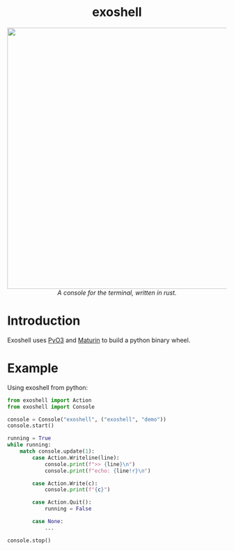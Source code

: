 <div align="center">
  <h1>exoshell</h1>
  <img src="https://github.com/user-attachments/assets/905729df-4c9f-4016-8f04-903e6096763b" width="600">
  <div>
    <em>A console for the terminal, written in rust.</em>
  </div>
</div>

# Introduction

Exoshell uses [PyO3](https://github.com/PyO3/pyo3) and
[Maturin](https://github.com/PyO3/maturin) to build a python binary wheel.


# Example

Using exoshell from python:

```python
from exoshell import Action
from exoshell import Console

console = Console("exoshell", ("exoshell", "demo"))
console.start()

running = True
while running:
    match console.update(1):
        case Action.Writeline(line):
            console.print(f">> {line}\n")
            console.print(f"echo: {line!r}\n")

        case Action.Write(c):
            console.print(f"{c}")

        case Action.Quit():
            running = False

        case None:
            ...

console.stop()
```
